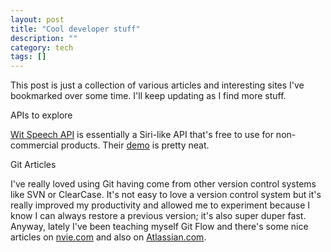 ```yaml
---
layout: post
title: "Cool developer stuff"
description: ""
category: tech
tags: []
---
```



This post is just a collection of various articles and interesting sites I've bookmarked over some time. I'll keep
updating as I find more stuff.

<p class="spotlight">APIs to explore</p>

[Wit Speech API](https://wit.ai/blog/2014/02/12/speech-api) is essentially a Siri-like API that's free to use
for non-commercial products. Their [demo](http://labs.wit.ai/demo/) is pretty neat.


<p class="spotlight">Git Articles</p>

I've really loved using Git having come from other version control systems like SVN or ClearCase. It's not easy to
love a version control system but it's really improved my productivity and allowed me to experiment because I know
I can always restore a previous version; it's also super duper fast. Anyway, lately I've been teaching myself Git Flow and there's some nice articles on [nvie.com](http://nvie.com/posts/a-successful-git-branching-model/)
and also on [Atlassian.com](https://www.atlassian.com/git/workflows#!workflow-gitflow).


